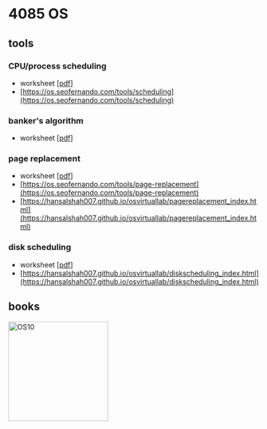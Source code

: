 
# 4085 OS

## tools

### CPU/process scheduling

- worksheet \[[pdf](2-PS/Scheduling/assets/CPU-scheduling-p.pdf)\]
- [https://os.seofernando.com/tools/scheduling](https://os.seofernando.com/tools/scheduling)

### banker's algorithm

- worksheet \[[pdf](2-PS/Deadlock/assets/banker-tables-54-pv.pdf)\]

### page replacement

- worksheet \[[pdf](3-Mem/psets/P3-PageReplacement/assets/page-replacement-tables-p.pdf)\]
- [https://os.seofernando.com/tools/page-replacement](https://os.seofernando.com/tools/page-replacement)
- [https://hansalshah007.github.io/osvirtuallab/pagereplacement_index.html](https://hansalshah007.github.io/osvirtuallab/pagereplacement_index.html)

### disk scheduling

- worksheet \[[pdf](5-IO/psets/P1-DiskScheduling/assets/disk-scheduling-tables-p.pdf)\]
- [https://hansalshah007.github.io/osvirtuallab/diskscheduling_index.html](https://hansalshah007.github.io/osvirtuallab/diskscheduling_index.html)

## books

<a href="https://codex.cs.yale.edu/avi/os-book/OS10/" target="_blank">
  <img src="https://codex.cs.yale.edu/avi/os-book/OS10/images/os10-cover.jpg" alt="OS10" style="height:200px;">
</a>



